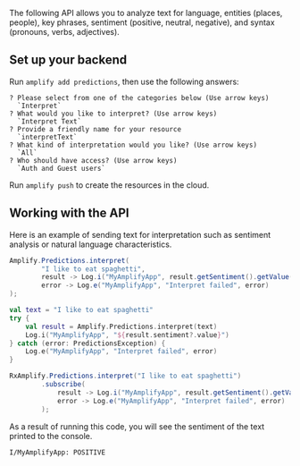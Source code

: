 The following API allows you to analyze text for language, entities (places, people), key phrases, sentiment (positive, neutral, negative), and syntax (pronouns, verbs, adjectives).

## Set up your backend

Run `amplify add predictions`, then use the following answers:

```console
? Please select from one of the categories below (Use arrow keys)
  `Interpret`
? What would you like to interpret? (Use arrow keys)
  `Interpret Text`
? Provide a friendly name for your resource
  `interpretText`
? What kind of interpretation would you like? (Use arrow keys)
  `All`
? Who should have access? (Use arrow keys)
  `Auth and Guest users`
```

Run `amplify push` to create the resources in the cloud.

## Working with the API

Here is an example of sending text for interpretation such as sentiment analysis or natural language characteristics.

<amplify-block-switcher>
<amplify-block name="Java">

```java
Amplify.Predictions.interpret(
        "I like to eat spaghetti",
        result -> Log.i("MyAmplifyApp", result.getSentiment().getValue().toString()),
        error -> Log.e("MyAmplifyApp", "Interpret failed", error)
);
```

</amplify-block>
<amplify-block name="Kotlin">

```kotlin
val text = "I like to eat spaghetti"
try {
    val result = Amplify.Predictions.interpret(text)
    Log.i("MyAmplifyApp", "${result.sentiment?.value}")
} catch (error: PredictionsException) {
    Log.e("MyAmplifyApp", "Interpret failed", error)
}
```

</amplify-block>
<amplify-block name="RxJava">

```java
RxAmplify.Predictions.interpret("I like to eat spaghetti")
        .subscribe(
            result -> Log.i("MyAmplifyApp", result.getSentiment().getValue().toString()),
            error -> Log.e("MyAmplifyApp", "Interpret failed", error)
        );
```

</amplify-block>
</amplify-block-switcher>

As a result of running this code, you will see the sentiment of the text printed to the console.

```console
I/MyAmplifyApp: POSITIVE
```
